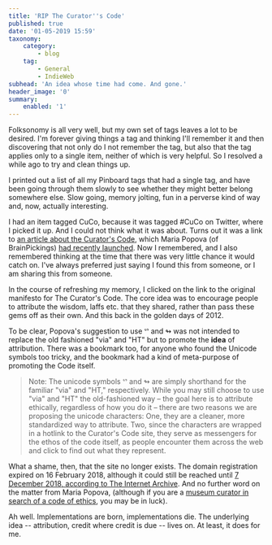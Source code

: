 ```yaml
---
title: 'RIP The Curator''s Code'
published: true
date: '01-05-2019 15:59'
taxonomy:
    category:
        - blog
    tag:
        - General
        - IndieWeb
subhead: 'An idea whose time had come. And gone.'
header_image: '0'
summary:
    enabled: '1'
---
```


Folksonomy is all very well, but my own set of tags leaves a lot to be desired. I'm forever giving things a tag and thinking I'll remember it and then discovering that not only do I not remember the tag, but also that the tag applies only to a single item, neither of which is very helpful. So I resolved a while ago to try and clean things up.

I printed out a list of all my Pinboard tags that had a single tag, and have been going through them slowly to see whether they might better belong somewhere else. Slow going, memory jolting, fun in a perverse kind of way and, now, actually interesting.

I had an item tagged CuCo, because it was tagged #CuCo on Twitter, where I picked it up. And I could not think what it was about. Turns out it was a link to [an article about the Curator's Code](https://www.theatlantic.com/technology/archive/2012/03/the-curators-guide-to-the-galaxy/254294/), which Maria Popova (of BrainPickings) [had recently launched](https://www.brainpickings.org/2012/03/09/curators-code/). Now I remembered, and I also remembered thinking at the time that there was very little chance it would catch on. I've always preferred just saying I found this from someone, or I am sharing this from someone.

In the course of refreshing my memory, I clicked on the link to the original manifesto for The Curator's Code. The core idea was to encourage people to attribute the wisdom, laffs etc. that they shared, rather than pass these gems off as their own. And this back in the golden days of 2012.

To be clear, Popova's suggestion to use ᔥ and ↬ was not intended to replace the old fashioned "via" and "HT" but to promote the **idea** of attribution. There was a bookmark too, for anyone who found the Unicode symbols too tricky, and the bookmark had a kind of meta-purpose of promoting the Code itself.

> Note:  The unicode symbols ᔥ and ↬ are simply shorthand for the familiar "via" and "HT," respectively. While you may still choose to use "via" and "HT" the old-fashioned way – the goal here is to attribute ethically, regardless of how you do it – there are two reasons we are proposing the unicode characters: One, they are a cleaner, more standardized way to attribute. Two, since the characters are wrapped in a hotlink to the Curator's Code site, they serve as messengers for the ethos of the code itself, as people encounter them across the web and click to find out what they represent.

What a shame, then, that the site no longer exists. The domain registration expired on 16 February 2018, although it could still be reached until [7 December 2018, according to The Internet Archive](https://web.archive.org/web/20181207213253/http://www.curatorscode.org/). And no further word on the matter from Maria Popova, (although if you are a [museum curator in search of a code of ethics](https://www.aam-us.org/wp-content/uploads/2018/01/curcomethics.pdf), you may be in luck).

Ah well. Implementations are born, implementations die. The underlying idea -- attribution, credit where credit is due -- lives on. At least, it does for me.

